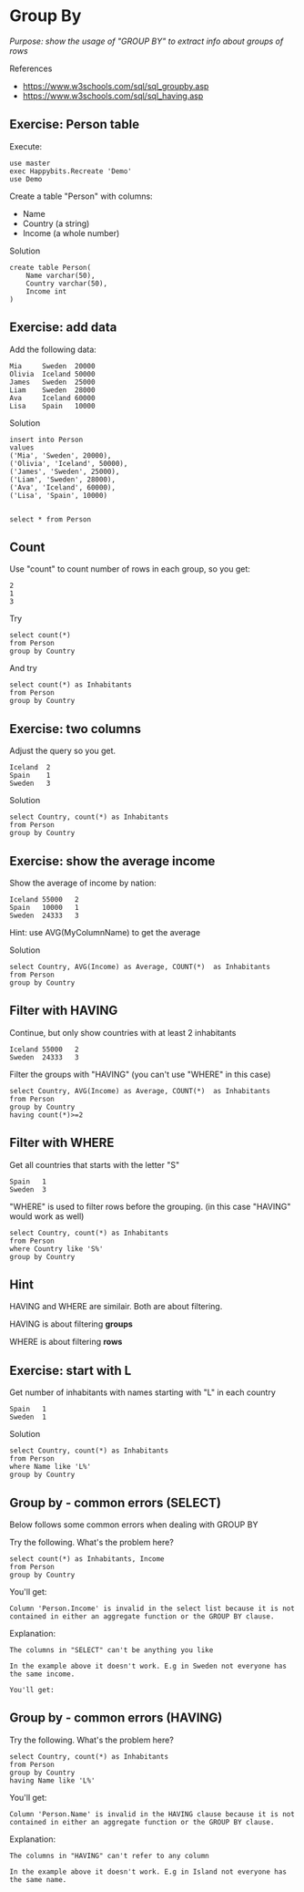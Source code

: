 # Group By

*Purpose: show the usage of "GROUP BY" to extract info about groups of rows*

References
- https://www.w3schools.com/sql/sql_groupby.asp
- https://www.w3schools.com/sql/sql_having.asp


## Exercise: Person table

Execute:

	use master
	exec Happybits.Recreate 'Demo'
	use Demo

Create a table "Person" with columns:
- Name
- Country    (a string)
- Income     (a whole number)

Solution

	create table Person(
		Name varchar(50),
		Country varchar(50),
		Income int
	)

## Exercise: add data

Add the following data:

	Mia 	Sweden 	20000
	Olivia 	Iceland 50000
	James 	Sweden 	25000
	Liam 	Sweden 	28000
	Ava		Iceland 60000
	Lisa 	Spain 	10000

Solution

	insert into Person
	values
	('Mia', 'Sweden', 20000),
	('Olivia', 'Iceland', 50000),
	('James', 'Sweden', 25000),
	('Liam', 'Sweden', 28000),
	('Ava',	'Iceland', 60000),
	('Lisa', 'Spain', 10000)


	select * from Person

## Count

Use "count" to count number of rows in each group, so you get:

	2
	1
	3

Try

	select count(*) 
	from Person 
	group by Country

And try

	select count(*) as Inhabitants
	from Person 
	group by Country

## Exercise: two columns

Adjust the query so you get.

	Iceland	 2
	Spain	 1
	Sweden	 3

Solution

	select Country, count(*) as Inhabitants
	from Person 
	group by Country


## Exercise: show the average income

Show the average of income by nation:

	Iceland	55000	2
	Spain	10000	1
	Sweden	24333	3


Hint: use AVG(MyColumnName) to get the average

Solution

	select Country, AVG(Income) as Average, COUNT(*)  as Inhabitants
	from Person 
	group by Country

## Filter with HAVING

Continue, but only show countries with at least 2 inhabitants

	Iceland	55000	2
	Sweden	24333	3


Filter the groups with "HAVING" (you can't use "WHERE" in this case)

	select Country, AVG(Income) as Average, COUNT(*)  as Inhabitants
	from Person 
	group by Country
	having count(*)>=2

## Filter with WHERE

Get all countries that starts with the letter "S"

	Spain	1
	Sweden	3

"WHERE" is used to filter rows before the grouping. (in this case "HAVING" would work as well)

	select Country, count(*) as Inhabitants
	from Person 
	where Country like 'S%'
	group by Country 

## Hint

HAVING and WHERE are similair. Both are about filtering.

HAVING is about filtering **groups**

WHERE is about filtering **rows**

## Exercise: start with L

Get number of inhabitants with names starting with "L" in each country

	Spain	1
	Sweden	1

Solution

	select Country, count(*) as Inhabitants 
	from Person 
	where Name like 'L%'
	group by Country 

## Group by - common errors (SELECT)

Below follows some common errors when dealing with GROUP BY

Try the following. What's the problem here?

	select count(*) as Inhabitants, Income 
	from Person 
	group by Country

You'll get:

	Column 'Person.Income' is invalid in the select list because it is not contained in either an aggregate function or the GROUP BY clause.
	

Explanation:

	The columns in "SELECT" can't be anything you like

	In the example above it doesn't work. E.g in Sweden not everyone has the same income.

	You'll get:


## Group by - common errors (HAVING)

Try the following. What's the problem here?

	select Country, count(*) as Inhabitants
	from Person 
	group by Country 
	having Name like 'L%'

You'll get:

	Column 'Person.Name' is invalid in the HAVING clause because it is not contained in either an aggregate function or the GROUP BY clause.

Explanation:

	The columns in "HAVING" can't refer to any column

	In the example above it doesn't work. E.g in Island not everyone has the same name.




